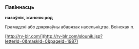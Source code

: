 ### Павіннасць
**назоўнік, жаночы род**

Грамадскі або дзяржаўны абавязак насельніцтва. Воінская п.

<a rel="author">[http://rv-blr.com/](http://rv-blr.com/slounik.jsp?letterId=0&maskId=0&pageId=1987)</a>

